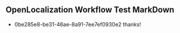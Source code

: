 ## OpenLocalization Workflow Test MarkDown
* 0be285e8-be31-46ae-8a91-7ee7ef0930e2 thanks!

<!--HONumber=Jul16_HO2-->


